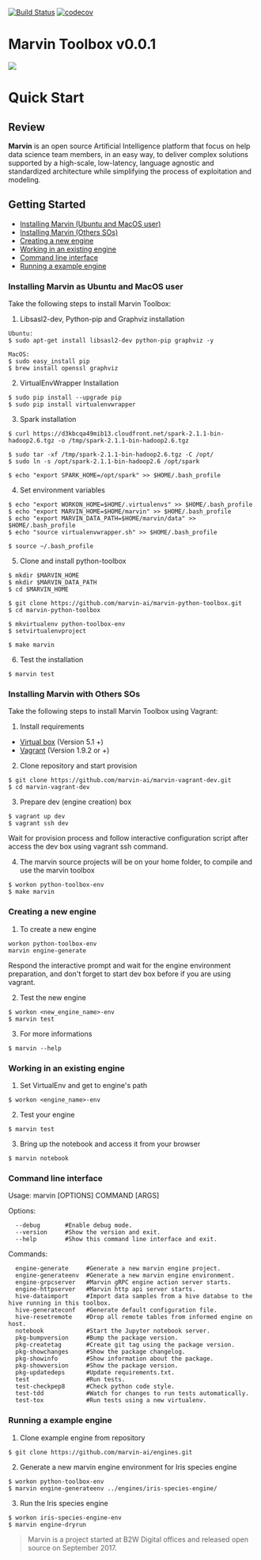 [![Build Status](https://travis-ci.org/marvin-ai/marvin-python-toolbox.svg)](https://travis-ci.org/marvin-ai/marvin-python-toolbox) [![codecov](https://codecov.io/gh/marvin-ai/marvin-python-toolbox/branch/master/graph/badge.svg)](https://codecov.io/gh/marvin-ai/marvin-python-toolbox)

# Marvin Toolbox v0.0.1

![](https://images-americanas.b2w.io/img/_staging/marvin/marvin.png)

# Quick Start

## Review

**Marvin** is an open source Artificial Intelligence platform that focus on help data science team members, in an easy way, to deliver complex solutions supported by a high-scale, low-latency, language agnostic and standardized architecture while simplifying the process of exploitation and modeling.

## Getting Started
* [Installing Marvin (Ubuntu and MacOS user)](#installing-marvin-as-ubuntu-and-macos-user)
* [Installing Marvin (Others SOs)](#installing-marvin-with-others-sos)
* [Creating a new engine](#creating-a-new-engine)
* [Working in an existing engine](#working-in-an-existing-engine)
* [Command line interface](#command-line-interface)
* [Running a example engine](#running-a-example-engine)

### Installing Marvin as Ubuntu and MacOS user
Take the following steps to install Marvin Toolbox:
1. Libsasl2-dev, Python-pip and Graphviz installation
```
Ubuntu: 
$ sudo apt-get install libsasl2-dev python-pip graphviz -y

MacOS: 
$ sudo easy_install pip
$ brew install openssl graphviz
```
2. VirtualEnvWrapper Installation
```
$ sudo pip install --upgrade pip
$ sudo pip install virtualenvwrapper
```
3. Spark installation
```
$ curl https://d3kbcqa49mib13.cloudfront.net/spark-2.1.1-bin-hadoop2.6.tgz -o /tmp/spark-2.1.1-bin-hadoop2.6.tgz

$ sudo tar -xf /tmp/spark-2.1.1-bin-hadoop2.6.tgz -C /opt/
$ sudo ln -s /opt/spark-2.1.1-bin-hadoop2.6 /opt/spark

$ echo "export SPARK_HOME=/opt/spark" >> $HOME/.bash_profile
```
4. Set environment variables
```
$ echo "export WORKON_HOME=$HOME/.virtualenvs" >> $HOME/.bash_profile
$ echo "export MARVIN_HOME=$HOME/marvin" >> $HOME/.bash_profile
$ echo "export MARVIN_DATA_PATH=$HOME/marvin/data" >> $HOME/.bash_profile
$ echo "source virtualenvwrapper.sh" >> $HOME/.bash_profile

$ source ~/.bash_profile
````

5. Clone and install python-toolbox

```
$ mkdir $MARVIN_HOME
$ mkdir $MARVIN_DATA_PATH
$ cd $MARVIN_HOME

$ git clone https://github.com/marvin-ai/marvin-python-toolbox.git
$ cd marvin-python-toolbox

$ mkvirtualenv python-toolbox-env
$ setvirtualenvproject

$ make marvin
````

6. Test the installation
```
$ marvin test
```
### Installing Marvin with Others SOs
Take the following steps to install Marvin Toolbox using Vagrant:
1. Install requirements
- [Virtual box](http://www.virtualbox.org) (Version 5.1 +)
- [Vagrant](http://www.vagrantup.com) (Version 1.9.2 or +)


2. Clone repository and start provision
```
$ git clone https://github.com/marvin-ai/marvin-vagrant-dev.git
$ cd marvin-vagrant-dev
```

3. Prepare dev (engine creation) box
```
$ vagrant up dev
$ vagrant ssh dev
```
Wait for provision process and follow interactive configuration script after access the dev box using vagrant ssh command.

4. The marvin source projects will be on your home folder, to compile and use the marvin toolbox
```
$ workon python-toolbox-env
$ make marvin
```
### Creating a new engine
1. To create a new engine
```
workon python-toolbox-env
marvin engine-generate
```
Respond the interactive prompt and wait for the engine environment preparation, and don't forget to start dev box before if you are using vagrant.

2. Test the new engine
```
$ workon <new_engine_name>-env
$ marvin test
```
3. For more informations
```
$ marvin --help
```
### Working in an existing engine
1. Set VirtualEnv and get to engine's path
```
$ workon <engine_name>-env
```
2. Test your engine
```
$ marvin test
```
3. Bring up the notebook and access it from your browser
```
$ marvin notebook
```
### Command line interface
Usage: marvin [OPTIONS] COMMAND [ARGS]

Options:
```
  --debug       #Enable debug mode.
  --version     #Show the version and exit.
  --help        #Show this command line interface and exit.
```

Commands:
```
  engine-generate     #Generate a new marvin engine project.
  engine-generateenv  #Generate a new marvin engine environment.
  engine-grpcserver   #Marvin gRPC engine action server starts.
  engine-httpserver   #Marvin http api server starts.
  hive-dataimport     #Import data samples from a hive databse to the hive running in this toolbox.
  hive-generateconf   #Generate default configuration file.
  hive-resetremote    #Drop all remote tables from informed engine on host.
  notebook            #Start the Jupyter notebook server.
  pkg-bumpversion     #Bump the package version.
  pkg-createtag       #Create git tag using the package version.
  pkg-showchanges     #Show the package changelog.
  pkg-showinfo        #Show information about the package.
  pkg-showversion     #Show the package version.
  pkg-updatedeps      #Update requirements.txt.
  test                #Run tests.
  test-checkpep8      #Check python code style.
  test-tdd            #Watch for changes to run tests automatically.
  test-tox            #Run tests using a new virtualenv.
```

### Running a example engine 
1. Clone example engine from repository
```
$ git clone https://github.com/marvin-ai/engines.git
```
2. Generate a new marvin engine environment for Iris species engine
```
$ workon python-toolbox-env
$ marvin engine-generateenv ../engines/iris-species-engine/
```
3. Run the Iris species engine
```
$ workon iris-species-engine-env
$ marvin engine-dryrun 
```

> Marvin is a project started at B2W Digital offices and released open source on September 2017.
